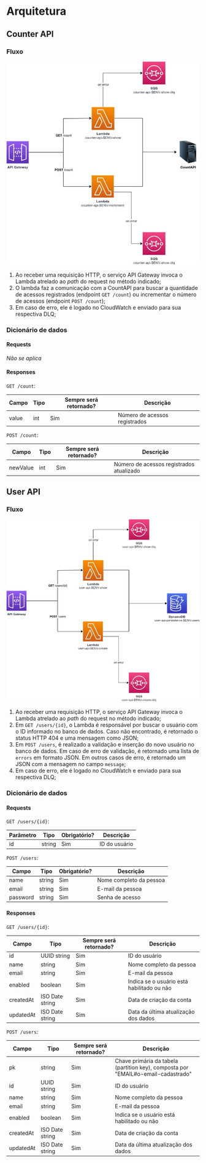 <!-- markdownlint-disable MD024 MD036 -->
# Arquitetura

## Counter API

### Fluxo

![Diagrama de fluxo da counter-api](docs/diagrams/counter-api-architecture.jpg)

1. Ao receber uma requisição HTTP, o serviço API Gateway invoca o Lambda atrelado ao _path_ do request no método indicado;
2. O lambda faz a comunicação com a CountAPI para buscar a quantidade de acessos registrados (endpoint `GET /count`) ou incrementar o número de acessos (endpoint `POST /count`);
3. Em caso de erro, ele é logado no CloudWatch e enviado para sua respectiva DLQ;

### Dicionário de dados

#### **Requests**

_Não se aplica_

#### **Responses**

`GET /count`:

| Campo | Tipo | Sempre será retornado? | Descrição                     |
|-------|------|------------------------|-------------------------------|
| value | int  | Sim                    | Número de acessos registrados |

`POST /count`:

| Campo    | Tipo | Sempre será retornado? | Descrição                                |
|----------|------|------------------------|------------------------------------------|
| newValue | int  | Sim                    | Número de acessos registrados atualizado |

## User API

### Fluxo

![Diagrama de fluxo da user-api](docs/diagrams/user-api-architecture.jpg)

1. Ao receber uma requisição HTTP, o serviço API Gateway invoca o Lambda atrelado ao _path_ do request no método indicado;
2. Em `GET /users/{id}`, o Lambda é responsável por buscar o usuário com o ID informado no banco de dados. Caso não encontrado, é retornado o status HTTP 404 e uma mensagem como JSON;
3. Em `POST /users`, é realizado a validação e inserção do novo usuário no banco de dados. Em caso de erro de validação, é retornado uma lista de `errors` em formato JSON. Em outros casos de erro, é retornado um JSON com a mensagem no campo `message`;
4. Em caso de erro, ele é logado no CloudWatch e enviado para sua respectiva DLQ;

### Dicionário de dados

#### **Requests**

`GET /users/{id}`:

| Parâmetro | Tipo   | Obrigatório? | Descrição     |
|-----------|--------|--------------|---------------|
| id        | string | Sim          | ID do usuário |

`POST /users`:

| Campo    | Tipo   | Obrigatório? | Descrição               |
|----------|--------|--------------|-------------------------|
| name     | string | Sim          | Nome completo da pessoa |
| email    | string | Sim          | E-mail da pessoa        |
| password | string | Sim          | Senha de acesso         |

#### **Responses**

`GET /users/{id}`:

| Campo     | Tipo            | Sempre será retornado? | Descrição                                  |
|-----------|-----------------|------------------------|--------------------------------------------|
| id        | UUID string     | Sim                    | ID do usuário                              |
| name      | string          | Sim                    | Nome completo da pessoa                    |
| email     | string          | Sim                    | E-mail da pessoa                           |
| enabled   | boolean         | Sim                    | Indica se o usuário está habilitado ou não |
| createdAt | ISO Date string | Sim                    | Data de criação da conta                   |
| updatedAt | ISO Date string | Sim                    | Data da última atualização dos dados       |

`POST /users`:

| Campo     | Tipo            | Sempre será retornado? | Descrição                                  |
|-----------|-----------------|------------------------|--------------------------------------------|
| pk        | string          | Sim                    | Chave primária da tabela (partition key), composta por "EMAIL#o-email-cadastrado"   |
| id        | UUID string     | Sim                    | ID do usuário                              |
| name      | string          | Sim                    | Nome completo da pessoa                    |
| email     | string          | Sim                    | E-mail da pessoa                           |
| enabled   | boolean         | Sim                    | Indica se o usuário está habilitado ou não |
| createdAt | ISO Date string | Sim                    | Data de criação da conta                   |
| updatedAt | ISO Date string | Sim                    | Data da última atualização dos dados       |
